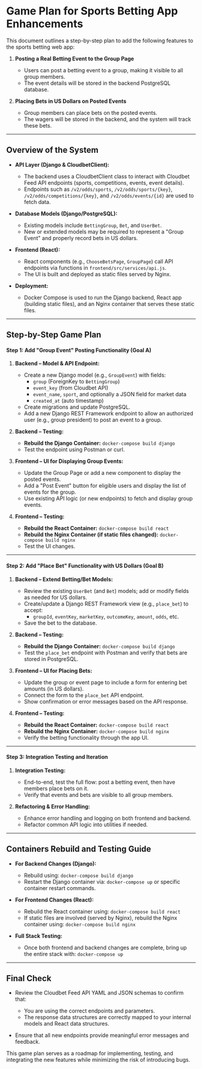# Game Plan for Sports Betting App Enhancements

This document outlines a step-by-step plan to add the following features to the sports betting web app:

1. **Posting a Real Betting Event to the Group Page**
   - Users can post a betting event to a group, making it visible to all group members.
   - The event details will be stored in the backend PostgreSQL database.

2. **Placing Bets in US Dollars on Posted Events**
   - Group members can place bets on the posted events.
   - The wagers will be stored in the backend, and the system will track these bets.

---

## Overview of the System

- **API Layer (Django & CloudbetClient):**
  - The backend uses a CloudbetClient class to interact with Cloudbet Feed API endpoints (sports, competitions, events, event details).
  - Endpoints such as `/v2/odds/sports`, `/v2/odds/sports/{key}`, `/v2/odds/competitions/{key}`, and `/v2/odds/events/{id}` are used to fetch data.

- **Database Models (Django/PostgreSQL):**
  - Existing models include `BettingGroup`, `Bet`, and `UserBet`.
  - New or extended models may be required to represent a "Group Event" and properly record bets in US dollars.

- **Frontend (React):**
  - React components (e.g., `ChooseBetsPage`, `GroupPage`) call API endpoints via functions in `frontend/src/services/api.js`.
  - The UI is built and deployed as static files served by Nginx.

- **Deployment:**
  - Docker Compose is used to run the Django backend, React app (building static files), and an Nginx container that serves these static files.

---

## Step-by-Step Game Plan

#### **Step 1: Add "Group Event" Posting Functionality (Goal A)**

1. **Backend – Model & API Endpoint:**
   - Create a new Django model (e.g., `GroupEvent`) with fields:
     - `group` (ForeignKey to `BettingGroup`)
     - `event_key` (from Cloudbet API)
     - `event_name`, `sport`, and optionally a JSON field for market data
     - `created_at` (auto timestamp)
   - Create migrations and update PostgreSQL.
   - Add a new Django REST Framework endpoint to allow an authorized user (e.g., group president) to post an event to a group.

2. **Backend – Testing:**
   - **Rebuild the Django Container:** `docker-compose build django`
   - Test the endpoint using Postman or curl.

3. **Frontend – UI for Displaying Group Events:**
   - Update the Group Page or add a new component to display the posted events.
   - Add a "Post Event" button for eligible users and display the list of events for the group.
   - Use existing API logic (or new endpoints) to fetch and display group events.

4. **Frontend – Testing:**
   - **Rebuild the React Container:** `docker-compose build react`
   - **Rebuild the Nginx Container (if static files changed):** `docker-compose build nginx`
   - Test the UI changes.

---

#### **Step 2: Add "Place Bet" Functionality with US Dollars (Goal B)**

1. **Backend – Extend Betting/Bet Models:**
   - Review the existing `UserBet` (and `Bet`) models; add or modify fields as needed for US dollars.
   - Create/update a Django REST Framework view (e.g., `place_bet`) to accept:
     - `groupId`, `eventKey`, `marketKey`, `outcomeKey`, `amount`, `odds`, etc.
   - Save the bet to the database.

2. **Backend – Testing:**
   - **Rebuild the Django Container:** `docker-compose build django`
   - Test the `place_bet` endpoint with Postman and verify that bets are stored in PostgreSQL.

3. **Frontend – UI for Placing Bets:**
   - Update the group or event page to include a form for entering bet amounts (in US dollars).
   - Connect the form to the `place_bet` API endpoint.
   - Show confirmation or error messages based on the API response.

4. **Frontend – Testing:**
   - **Rebuild the React Container:** `docker-compose build react`
   - **Rebuild the Nginx Container:** `docker-compose build nginx`
   - Verify the betting functionality through the app UI.

---

#### **Step 3: Integration Testing and Iteration**

1. **Integration Testing:**
   - End-to-end, test the full flow: post a betting event, then have members place bets on it.
   - Verify that events and bets are visible to all group members.

2. **Refactoring & Error Handling:**
   - Enhance error handling and logging on both frontend and backend.
   - Refactor common API logic into utilities if needed.

---

## Containers Rebuild and Testing Guide

- **For Backend Changes (Django):**
  - Rebuild using: `docker-compose build django`
  - Restart the Django container via: `docker-compose up` or specific container restart commands.

- **For Frontend Changes (React):**
  - Rebuild the React container using: `docker-compose build react`
  - If static files are involved (served by Nginx), rebuild the Nginx container using: `docker-compose build nginx`

- **Full Stack Testing:**
  - Once both frontend and backend changes are complete, bring up the entire stack with: `docker-compose up`

---

## Final Check

- Review the Cloudbet Feed API YAML and JSON schemas to confirm that:
  - You are using the correct endpoints and parameters.
  - The response data structures are correctly mapped to your internal models and React data structures.

- Ensure that all new endpoints provide meaningful error messages and feedback.

This game plan serves as a roadmap for implementing, testing, and integrating the new features while minimizing the risk of introducing bugs. 